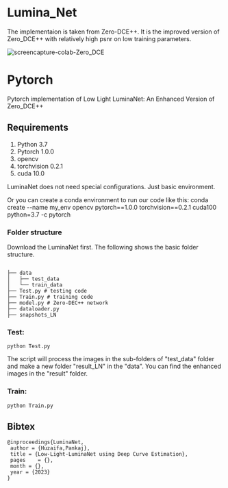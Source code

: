 #   Lumina_Net
The implementaion is taken from Zero-DCE++. It is the improved version of Zero_DCE++ with relatively high psnr on low training parameters.

![screencapture-colab-Zero_DCE](https://github.com/m-3huzaifa1/LowLight-LuminaNet/assets/112268278/54330d55-b2aa-4045-b8e5-b50166f4db32)

# Pytorch
Pytorch implementation of Low Light LuminaNet: An Enhanced Version of Zero_DCE++

## Requirements
1. Python 3.7 
2. Pytorch 1.0.0
3. opencv
4. torchvision 0.2.1
5. cuda 10.0

LuminaNet does not need special configurations. Just basic environment. 

Or you can create a conda environment to run our code like this:
conda create --name my_env opencv pytorch==1.0.0 torchvision==0.2.1 cuda100 python=3.7 -c pytorch

### Folder structure
Download the LuminaNet first.
The following shows the basic folder structure.
```

├── data
│   ├── test_data 
│   └── train_data 
├── Test.py # testing code
├── Train.py # training code
├── model.py # Zero-DEC++ network
├── dataloader.py
├── snapshots_LN
```
### Test: 

```
python Test.py 
```
The script will process the images in the sub-folders of "test_data" folder and make a new folder "result_LN" in the "data". You can find the enhanced images in the "result" folder.

### Train:
```
python Train.py 
```
## Bibtex

```
@inproceedings{LuminaNet,
 author = {Huzaifa,Pankaj},
 title = {Low-Light-LuminaNet using Deep Curve Estimation},
 pages    = {},
 month = {},
 year = {2023}
}
```
